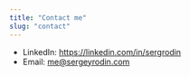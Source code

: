 ```yaml
---
title: "Contact me"
slug: "contact"
---
```


* LinkedIn: https://linkedin.com/in/sergrodin
* Email: [me@sergeyrodin.com](mailto:me@sergeyrodin.com)